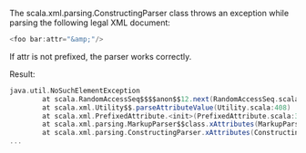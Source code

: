 The scala.xml.parsing.ConstructingParser class throws an exception while parsing the following legal XML document:
```scala
<foo bar:attr="&amp;"/>
```

If attr is not prefixed, the parser works correctly.

Result:
```scala
java.util.NoSuchElementException
        at scala.RandomAccessSeq$$$$anon$$12.next(RandomAccessSeq.scala:104)
        at scala.xml.Utility$$.parseAttributeValue(Utility.scala:408)
        at scala.xml.PrefixedAttribute.<init>(PrefixedAttribute.scala:31)
        at scala.xml.parsing.MarkupParser$$class.xAttributes(MarkupParser.scala:297)
        at scala.xml.parsing.ConstructingParser.xAttributes(ConstructingParser.scala:56)
...
```

